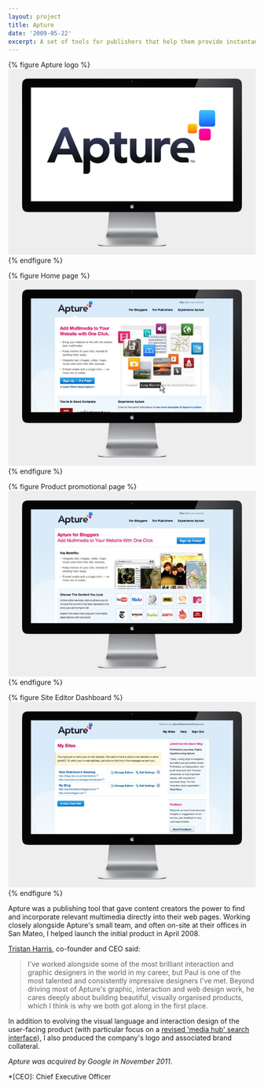 ```yaml
---
layout: project
title: Apture
date: '2009-05-22'
excerpt: A set of tools for publishers that help them provide instantaneous access to information with award-winning in-page search technology.
---
```

{% figure Apture logo %}
![](/assets/images/projects/apture/0.jpg)
{% endfigure %}

{% figure Home page %}
![](/assets/images/projects/apture/1.jpg)
{% endfigure %}

{% figure Product promotional page %}
![](/assets/images/projects/apture/2.jpg)
{% endfigure %}

{% figure Site Editor Dashboard %}
![](/assets/images/projects/apture/3.jpg)
{% endfigure %}

Apture was a publishing tool that gave content creators the power to find and incorporate relevant multimedia directly into their web pages. Working closely alongside Apture's small team, and often on-site at their offices in San Mateo, I helped launch the initial product in April 2008.

[Tristan Harris][1], co-founder and CEO said:

> I've worked alongside some of the most brilliant interaction and graphic designers in the world in my career, but Paul is one of the most talented and consistently impressive designers I've met. Beyond driving most of Apture's graphic, interaction and web design work, he cares deeply about building beautiful, visually organised products, which I think is why we both got along in the first place.

In addition to evolving the visual language and interaction design of the user-facing product (with particular focus on a [revised 'media hub' search interface][2]), I also produced the company's logo and associated brand collateral.

*Apture was acquired by Google in November 2011*.

[1]: http://tristanharris.com/
[2]: http://web.archive.org/web/20090529090403/http://blog.apture.com/2009/05/introducing-media-hub-20-link-more-content-faster-and-easier/

*[CEO]: Chief Executive Officer